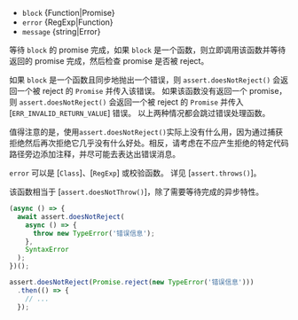 <!-- YAML
added: v10.0.0
-->
* `block` {Function|Promise}
* `error` {RegExp|Function}
* `message` {string|Error}

等待 `block` 的 promise 完成，如果 `block` 是一个函数，则立即调用该函数并等待返回的 promise 完成，然后检查 promise 是否被 reject。

如果 `block` 是一个函数且同步地抛出一个错误，则 `assert.doesNotReject()` 会返回一个被 reject 的 `Promise` 并传入该错误。
如果该函数没有返回一个 promise，则 `assert.doesNotReject()` 会返回一个被 reject 的 `Promise` 并传入 [`ERR_INVALID_RETURN_VALUE`] 错误。
以上两种情况都会跳过错误处理函数。

值得注意的是，使用`assert.doesNotReject()`实际上没有什么用，因为通过捕获拒绝然后再次拒绝它几乎没有什么好处。相反，请考虑在不应产生拒绝的特定代码路径旁边添加注释，并尽可能去表达出错误消息。

`error` 可以是 [`Class`]、[`RegExp`] 或校验函数。
详见 [`assert.throws()`]。

该函数相当于 [`assert.doesNotThrow()`]，除了需要等待完成的异步特性。

```js
(async () => {
  await assert.doesNotReject(
    async () => {
      throw new TypeError('错误信息');
    },
    SyntaxError
  );
})();
```

```js
assert.doesNotReject(Promise.reject(new TypeError('错误信息')))
  .then(() => {
    // ...
  });
```

